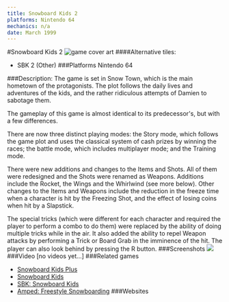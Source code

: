 ```yaml
---
title: Snowboard Kids 2
platforms: Nintendo 64
mechanics: n/a
date: March 1999
---
```

#Snowboard Kids 2
![game cover art](//images.igdb.com/igdb/image/upload/t_cover_big/l9dalxadszvn40vawjch.jpg "Logo Title Text 1")
####Alternative tiles:
* SBK 2 (Other)
###Platforms
Nintendo 64

###Description:
The game is set in Snow Town, which is the main hometown of the protagonists. The plot follows the daily lives and adventures of the kids, and the rather ridiculous attempts of Damien to sabotage them. 
 
The gameplay of this game is almost identical to its predecessor's, but with a few differences. 
 
There are now three distinct playing modes: the Story mode, which follows the game plot and uses the classical system of cash prizes by winning the races; the battle mode, which includes multiplayer mode; and the Training mode. 
 
There were new additions and changes to the Items and Shots. All of them were redesigned and the Shots were renamed as Weapons. Additions include the Rocket, the Wings and the Whirlwind (see more below). Other changes to the Items and Weapons include the reduction in the freeze time when a character is hit by the Freezing Shot, and the effect of losing coins when hit by a Slapstick. 
 
The special tricks (which were different for each character and required the player to perform a combo to do them) were replaced by the ability of doing multiple tricks while in the air. It also added the ability to repel Weapon attacks by performing a Trick or Board Grab in the imminence of the hit. The player can also look behind by pressing the R button.
###Screenshots
<a target="_blank" href="//images.igdb.com/igdb/image/upload/t_cover_big/rsi6bpuhafnm4mslmyb5.jpg"><img src="//images.igdb.com/igdb/image/upload/t_thumb/rsi6bpuhafnm4mslmyb5.jpg"/></a>
###Video
[no videos yet...]
###Related games
* [Snowboard Kids Plus](/games/snowboard-kids-plus-72103/)
* [Snowboard Kids](/games/snowboard-kids-3342/)
* [SBK: Snowboard Kids](/games/sbk-snowboard-kids-47725/)
* [Amped: Freestyle Snowboarding](/games/amped-freestyle-snowboarding-5484/)
###Websites

